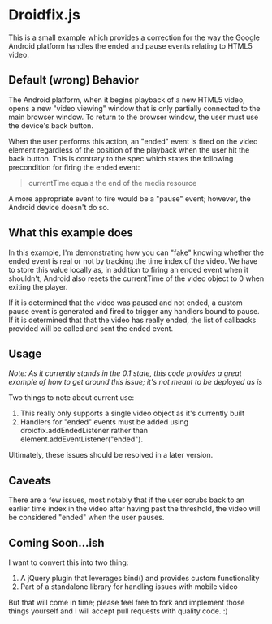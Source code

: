 # Droidfix.js
This is a small example which provides a correction for the way the
Google Android platform handles the ended and pause events relating
to HTML5 video.

## Default (wrong) Behavior
The Android platform, when it begins playback of a new HTML5 video, 
opens a new "video viewing" window that is only partially connected
to the main browser window.  To return to the browser window, the
user must use the device's back button.

When the user performs this action, an "ended" event is fired on the
video element regardless of the position of the playback when the user
hit the back button. This is contrary to the spec which states the 
following precondition for firing the ended event:

> currentTime equals the end of the media resource

A more appropriate event to fire would be a "pause" event; however, 
the Android device doesn't do so. 

## What this example does
In this example, I'm demonstrating how you can "fake" knowing whether
the ended event is real or not by tracking the time index of the video.
We have to store this value locally as, in addition to firing an
ended event when it shouldn't, Android also resets the currentTime of
the video object to 0 when exiting the player.

If it is determined that the video was paused and not ended, a
custom pause event is generated and fired to trigger any handlers
bound to pause. If it is determined that that the video has really
ended, the list of callbacks provided will be called and sent 
the ended event.

## Usage
_Note: As it currently stands in the 0.1 state, this code provides a great example_
_of how to get around this issue; it's not meant to be deployed as is_

Two things to note about current use:

1. This really only supports a single video object as it's currently built
2. Handlers for "ended" events must be added using droidfix.addEndedListener
rather than element.addEventListener("ended").

Ultimately, these issues should be resolved in a later version.

## Caveats
There are a few issues, most notably that if the user scrubs back to
an earlier time index in the video after having past the threshold, the
video will be considered "ended" when the user pauses. 

## Coming Soon...ish
I want to convert this into two thing:

1. A jQuery plugin that leverages bind() and provides custom functionality
2. Part of a standalone library for handling issues with mobile video

But that will come in time; please feel free to fork and implement those
things yourself and I will accept pull requests with quality code. :)